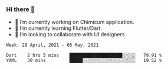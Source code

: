 ### Hi there 👋

<!--
**devcat37/devcat37** is a ✨ _special_ ✨ repository because its `README.md` (this file) appears on your GitHub profile.-->


- 🔭 I’m currently working on Chimicum application.
- 🌱 I’m currently learning Flutter/Dart.
- 👯 I’m looking to collaborate with UI designers.
<!-- - 🤔 I’m looking for help with ... -->

<!--START_SECTION:waka-->
```text
Week: 28 April, 2021 - 05 May, 2021

Dart    2 hrs 5 mins    ████████████████████░░░░░   79.91 % 
YAML    30 mins         █████░░░░░░░░░░░░░░░░░░░░   19.52 % 
```
<!--END_SECTION:waka-->
